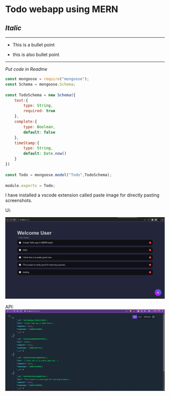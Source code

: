 # **Todo webapp using MERN**

## _Italic_

---
- This is a bullet point
* this is also bullet point

---
_Put code in Readme_

```javascript
const mongoose = require("mongoose");
const Schema = mongoose.Schema;

const TodoSchema = new Schema({
    text:{
        type: String,
        required: true
    },
    complete:{
        type: Boolean,
        default: false
    },
    timeStamp:{
        type: String,
        default: Date.now()
    }
})

const Todo = mongoose.model("Todo",TodoSchema);

module.exports = Todo;
```
I have installed a vscode extension called paste image for directly pasting screenshots.

Ui:

![](screenshots/2023-04-02-00-15-30.png)

API:
![](screenshots/2023-04-02-00-17-34.png)